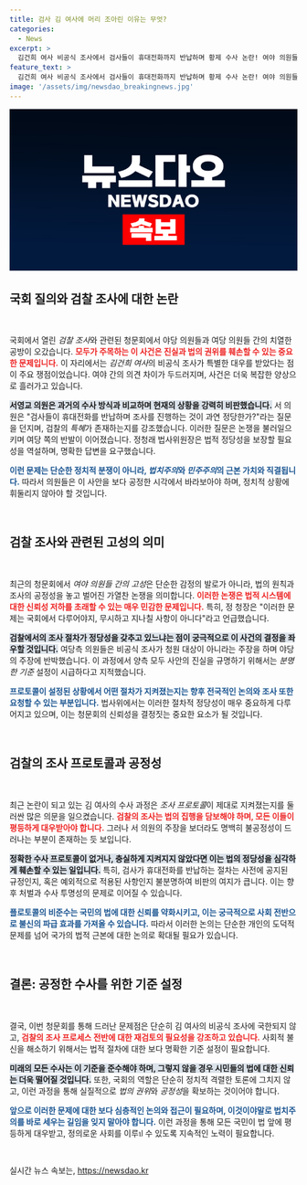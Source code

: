 ```yaml
---
title: 검사 김 여사에 머리 조아린 이유는 무엇?
categories:
  - News
excerpt: >
  김건희 여사 비공식 조사에서 검사들이 휴대전화까지 반납하며 황제 수사 논란! 여야 의원들 간 날카로운 공방이 오간 현장, 진실은 무엇일까?
feature_text: >
  김건희 여사 비공식 조사에서 검사들이 휴대전화까지 반납하며 황제 수사 논란! 여야 의원들 간 날카로운 공방이 오간 현장, 진실은 무엇일까?
image: '/assets/img/newsdao_breakingnews.jpg'
---
```


<p><img src="/assets/img/newsdao_breakingnews.jpg" alt="cryptoinkorea 속보" /></p>

<h2>국회 질의와 검찰 조사에 대한 논란</h2>

<p data-ke-size="size16">&nbsp;</p>

<p>국회에서 열린 <em>검찰 조사</em>와 관련된 청문회에서 야당 의원들과 여당 의원들 간의 치열한 공방이 오갔습니다. <b><span style="color: #ee2323;">모두가 주목하는 이 사건은 진실과 법의 권위를 훼손할 수 있는 중요한 문제입니다.</span></b> 이 자리에서는 <em>김건희 여사</em>의 비공식 조사가 특별한 대우를 받았다는 점이 주요 쟁점이었습니다. 여야 간의 의견 차이가 두드러지며, 사건은 더욱 복잡한 양상으로 흘러가고 있습니다. </p>

<p><b><span style="background-color: #21538527;">서영교 의원은 과거의 수사 방식과 비교하며 현재의 상황을 강력히 비판했습니다.</span></b> 서 의원은 "검사들이 휴대전화를 반납하며 조사를 진행하는 것이 과연 정당한가?"라는 질문을 던지며, 검찰의 <em>특혜</em>가 존재하는지를 강조했습니다. 이러한 질문은 논쟁을 불러일으키며 여당 쪽의 반발이 이어졌습니다. 정청래 법사위원장은 법적 정당성을 보장할 필요성을 역설하며, 명확한 답변을 요구했습니다. </p>

<p><b><span style="color: #1a5490;">이런 문제는 단순한 정치적 분쟁이 아니라, <em>법치주의</em>와 <em>민주주의</em>의 근본 가치와 직결됩니다.</span></b> 따라서 의원들은 이 사안을 보다 공정한 시각에서 바라보아야 하며, 정치적 상황에 휘둘리지 않아야 할 것입니다. </p>

<p data-ke-size="size16">&nbsp;</p>

<h2>검찰 조사와 관련된 고성의 의미</h2>

<p data-ke-size="size16">&nbsp;</p>

<p>최근의 청문회에서 <em>여야 의원들 간의 고성</em>은 단순한 감정의 발로가 아니라, 법의 원칙과 조사의 공정성을 놓고 벌어진 가열찬 논쟁을 의미합니다. <b><span style="color: #ee2323;">이러한 논쟁은 법적 시스템에 대한 신뢰성 저하를 초래할 수 있는 매우 민감한 문제입니다.</span></b> 특히, 정 청장은 "이러한 문제는 국회에서 다루어야지, 무시하고 지나칠 사항이 아니다"라고 언급했습니다. </p>

<p><b><span style="background-color: #21538527;">검찰에서의 조사 절차가 정당성을 갖추고 있느냐는 점이 궁극적으로 이 사건의 결정을 좌우할 것입니다.</span></b> 여당측 의원들은 비공식 조사가 청원 대상이 아니라는 주장을 하며 야당의 주장에 반박했습니다. 이 과정에서 양측 모두 사안의 진실을 규명하기 위해서는 <em>분명한 기준</em> 설정이 시급하다고 지적했습니다. </p>

<p><b><span style="color: #1a5490;">프로토콜이 설정된 상황에서 어떤 절차가 지켜졌는지는 향후 전국적인 논의와 조사 또한 요청할 수 있는 부분입니다.</span></b> 법사위에서는 이러한 절차적 정당성이 매우 중요하게 다루어지고 있으며, 이는 청문회의 신뢰성을 결정짓는 중요한 요소가 될 것입니다. </p>

<p data-ke-size="size16">&nbsp;</p>

<h2>검찰의 조사 프로토콜과 공정성</h2>

<p data-ke-size="size16">&nbsp;</p>

<p>최근 논란이 되고 있는 김 여사의 수사 과정은 <em>조사 프로토콜</em>이 제대로 지켜졌는지를 둘러싼 많은 의문을 일으켰습니다. <b><span style="color: #ee2323;">검찰의 조사는 법의 집행을 담보해야 하며, 모든 이들이 평등하게 대우받아야 합니다.</span></b> 그러나 서 의원의 주장을 보더라도 명백히 불공정성이 드러나는 부분이 존재하는 듯 보입니다. </p>

<p><b><span style="background-color: #21538527;">정확한 수사 프로토콜이 없거나, 충실하게 지켜지지 않았다면 이는 법의 정당성을 심각하게 훼손할 수 있는 일입니다.</span></b> 특히, 검사가 휴대전화를 반납하는 절차는 사전에 공지된 규정인지, 혹은 예외적으로 적용된 사항인지 불분명하여 비판의 여지가 큽니다. 이는 향후 처벌과 수사 투명성의 문제로 이어질 수 있습니다. </p>

<p><b><span style="color: #1a5490;">플로토콜의 비준수는 국민의 법에 대한 신뢰를 약화시키고, 이는 궁극적으로 사회 전반으로 불신의 파급 효과를 가져올 수 있습니다.</span></b> 따라서 이러한 논의는 단순한 개인의 도덕적 문제를 넘어 국가의 법적 근본에 대한 논의로 확대될 필요가 있습니다. </p>

<p data-ke-size="size16">&nbsp;</p>

<h2>결론: 공정한 수사를 위한 기준 설정</h2>

<p data-ke-size="size16">&nbsp;</p>

<p>결국, 이번 청문회를 통해 드러난 문제점은 단순히 김 여사의 비공식 조사에 국한되지 않고, <b><span style="color: #ee2323;">검찰의 조사 프로세스 전반에 대한 재검토의 필요성을 강조하고 있습니다.</span></b> 사회적 불신을 해소하기 위해서는 법적 절차에 대한 보다 명확한 기준 설정이 필요합니다. </p>

<p><b><span style="background-color: #21538527;">미래의 모든 수사는 이 기준을 준수해야 하며, 그렇지 않을 경우 시민들의 법에 대한 신뢰는 더욱 떨어질 것입니다.</span></b> 또한, 국회의 역할은 단순히 정치적 격렬한 토론에 그치지 않고, 이런 과정을 통해 실질적으로 <em>법의 권위</em>와 <em>공정성</em>을 확보하는 것이어야 합니다. </p>

<p><b><span style="color: #1a5490;">앞으로 이러한 문제에 대한 보다 심층적인 논의와 접근이 필요하며, 이것이야말로 법치주의를 바로 세우는 길임을 잊지 말아야 합니다.</span></b> 이런 과정을 통해 모든 국민이 법 앞에 평등하게 대우받고, 정의로운 사회를 이루ป 수 있도록 지속적인 노력이 필요합니다. </p>

<p data-ke-size="size16">&nbsp;</p>
실시간 뉴스 속보는, <a href="https://newsdao.kr" rel="dofollow">https://newsdao.kr</a>


